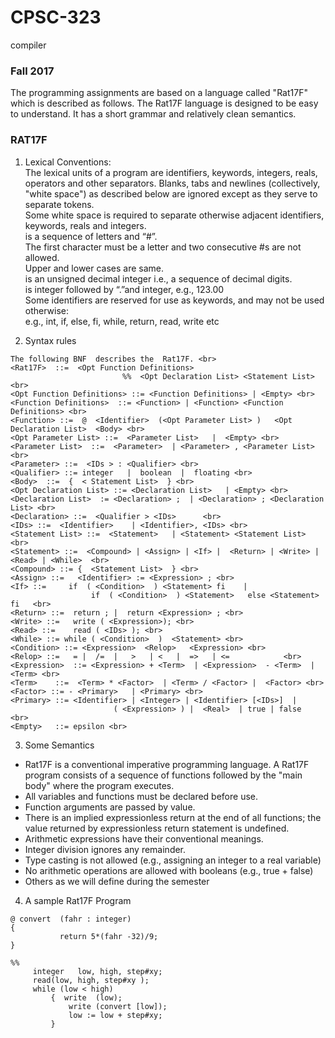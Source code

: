 # CPSC-323
compiler
                                                                  
### Fall 2017
The programming assignments are based on a language called "Rat17F" which is described as follows. The Rat17F language is designed to be easy to understand. It has a short grammar and  relatively clean semantics. <br>

### RAT17F
1) Lexical Conventions: <br>
The lexical units of a program are identifiers, keywords, integers, reals, operators and other separators. Blanks, tabs and newlines  (collectively, "white space") as described below are ignored except as they serve to separate tokens. <br>
Some white space is required to separate otherwise adjacent identifiers, keywords, reals and integers. <br>
<Identifier> is a sequence of letters and   “#”. <br>
The first character must be a letter and two consecutive #s are not allowed. <br>
Upper and lower cases are same. <br>
<Integer>  is an unsigned decimal integer i.e., a sequence of decimal digits. <br>
<floating> is integer followed by “.”and integer, e.g., 123.00 <br>
Some identifiers are reserved for use as keywords, and may not be used otherwise: <br>
       e.g.,  int, if, else, fi,  while, return, read, write  etc <br>

2) Syntax rules <br>
```
The following BNF  describes the  Rat17F. <br>  
<Rat17F>  ::=  <Opt Function Definitions> 
                         %%  <Opt Declaration List> <Statement List>    <br>
<Opt Function Definitions> ::= <Function Definitions> | <Empty> <br>
<Function Definitions>  ::= <Function> | <Function> <Function Definitions> <br>  
<Function> ::=  @  <Identifier>  (<Opt Parameter List> )   <Opt Declaration List>  <Body> <br>
<Opt Parameter List> ::=  <Parameter List>   |  <Empty> <br>
<Parameter List>  ::=  <Parameter>  | <Parameter> , <Parameter List> <br>
<Parameter> ::=  <IDs > : <Qualifier> <br>
<Qualifier> ::= integer   |  boolean  |  floating <br>
<Body>  ::=  {  < Statement List>  } <br>
<Opt Declaration List> ::= <Declaration List>   | <Empty> <br>
<Declaration List>  := <Declaration> ;  | <Declaration> ; <Declaration List> <br>
<Declaration> ::=  <Qualifier > <IDs>      <br>              
<IDs> ::=  <Identifier>    | <Identifier>, <IDs> <br>
<Statement List> ::=  <Statement>   | <Statement> <Statement List> <br>
<Statement> ::=  <Compound> | <Assign> | <If> |  <Return> | <Write> | <Read> | <While>  <br>
<Compound> ::= {  <Statement List>  } <br>
<Assign> ::=   <Identifier> := <Expression> ; <br>
<If> ::=     if  ( <Condition>  ) <Statement> fi    |   
                  if  ( <Condition>  ) <Statement>   else <Statement> fi   <br>
<Return> ::=  return ; |  return <Expression> ; <br>
<Write> ::=   write ( <Expression>); <br>
<Read> ::=    read ( <IDs> ); <br>
<While> ::= while ( <Condition>  )  <Statement> <br>
<Condition> ::= <Expression>  <Relop>   <Expression> <br>
<Relop> ::=   = |  /=  |   >   | <   |  =>   | <=            <br>
<Expression>  ::= <Expression> + <Term>  | <Expression>  - <Term>  | <Term> <br>
<Term>    ::=  <Term> * <Factor>  | <Term> / <Factor> |  <Factor> <br>
<Factor> ::= - <Primary>   | <Primary> <br>
<Primary> ::= <Identifier> | <Integer> | <Identifier> [<IDs>]  | 
                       ( <Expression> ) |  <Real>  | true | false    <br>                    
<Empty>   ::= epsilon <br>
```

3) Some Semantics <br>
+	Rat17F is a conventional imperative programming language. A Rat17F program consists of a sequence of functions followed  by the "main body"  where the program executes.  
+	All variables and functions must be declared before use.
+	Function arguments are passed by value. 
+	There is an implied expressionless return at the end of all functions; the value returned by  expressionless return statement is undefined. 
+	Arithmetic expressions have their conventional meanings. 
+	Integer division ignores any remainder. 
+	Type casting is not allowed (e.g., assigning an integer to a real variable)
+	No arithmetic operations are allowed with booleans (e.g., true + false)
+	Others as we will define during the semester 


4)  A sample Rat17F Program <br>

```
@ convert  (fahr : integer)
{
           return 5*(fahr -32)/9;
}

%%
     integer   low, high, step#xy;
     read(low, high, step#xy );
     while (low < high)  
         {  write  (low);
             write (convert [low]);
             low := low + step#xy;
         } 
```
